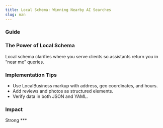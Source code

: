 ```yaml
---
title: Local Schema: Winning Nearby AI Searches
slug: nan
---
```


### Guide
### The Power of Local Schema
Local schema clarifies where you serve clients so assistants return you in “near me” queries.

### Implementation Tips
- Use LocalBusiness markup with address, geo coordinates, and hours.
- Add reviews and photos as structured elements.
- Verify data in both JSON and YAML.

### Impact
Strong ***